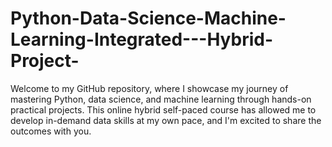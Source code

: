 # Python-Data-Science-Machine-Learning-Integrated---Hybrid-Project-
Welcome to my GitHub repository, where I showcase my journey of mastering Python, data science, and machine learning through hands-on practical projects. This online hybrid self-paced course has allowed me to develop in-demand data skills at my own pace, and I'm excited to share the outcomes with you.
